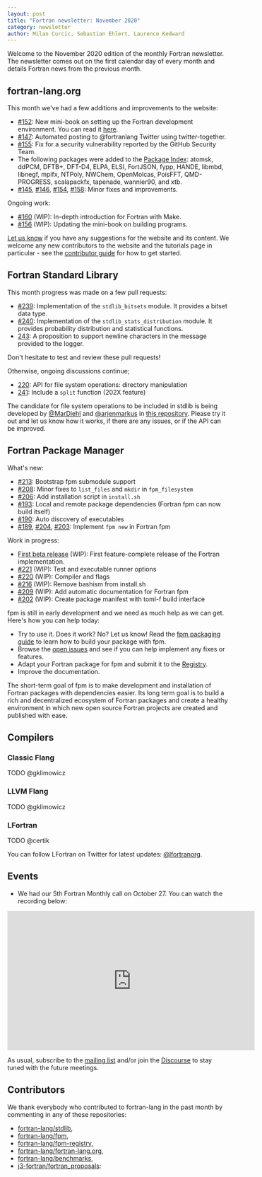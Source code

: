 ```yaml
---
layout: post
title: "Fortran newsletter: November 2020"
category: newsletter
author: Milan Curcic, Sebastian Ehlert, Laurence Kedward
---
```


Welcome to the November 2020 edition of the monthly Fortran newsletter.
The newsletter comes out on the first calendar day of every month and details
Fortran news from the previous month.

<ul id="page-nav"></ul>

## fortran-lang.org

This month we've had a few additions and improvements to the website:

* [#152](https://github.com/fortran-lang/fortran-lang.org/pull/152):
New mini-book on setting up the Fortran development environment.
You can read it [here](https://fortran-lang.org/learn/os_setup).
* [#147](https://github.com/fortran-lang/fortran-lang.org/pull/147):
Automated posting to @fortranlang Twitter using twitter-together.
* [#155](https://github.com/fortran-lang/fortran-lang.org/pull/155):
Fix for a security vulnerability reported by the GitHub Security Team.
* The following packages were added to the
[Package Index](https://fortran-lang.org/packages):
atomsk, ddPCM, DFTB+, DFT-D4, ELPA, ELSI, FortJSON, fypp, HANDE, libmbd, libnegf,
mpifx, NTPoly, NWChem, OpenMolcas, PoisFFT, QMD-PROGRESS, scalapackfx,
tapenade, wannier90, and xtb.
* [#145](https://github.com/fortran-lang/fortran-lang.org/pull/145),
[#146](https://github.com/fortran-lang/fortran-lang.org/pull/146),
[#154](https://github.com/fortran-lang/fortran-lang.org/pull/154),
[#158](https://github.com/fortran-lang/fortran-lang.org/pull/158):
Minor fixes and improvements.

Ongoing work:

* [#160](https://github.com/fortran-lang/fortran-lang.org/pull/160) (WIP):
In-depth introduction for Fortran with Make.
* [#156](https://github.com/fortran-lang/fortran-lang.org/pull/156) (WIP):
Updating the mini-book on building programs.

[Let us know](https://github.com/fortran-lang/fortran-lang.org/issues) if you have any suggestions for the website and its content.
We welcome any new contributors to the website and the tutorials page in particular - see the [contributor guide](https://github.com/fortran-lang/fortran-lang.org/blob/master/CONTRIBUTING.md) for how to get started.

## Fortran Standard Library

This month progress was made on a few pull requests:

* [#239](https://github.com/fortran-lang/stdlib/pull/239): Implementation of the `stdlib_bitsets` module. It provides a bitset data type.
* [#240](https://github.com/fortran-lang/stdlib/pull/240): Implementation of the `stdlib_stats_distribution` module. It provides probability distribution and statistical functions.
* [243](https://github.com/fortran-lang/stdlib/pull/243): A proposition to support newline characters in the message provided to the logger.

Don't hesitate to test and review these pull requests!

Otherwise, ongoing discussions continue;
 * [220](https://github.com/fortran-lang/stdlib/pull/220): API for file system operations: directory manipulation
  * [241](https://github.com/fortran-lang/stdlib/pull/241): Include a `split` function (202X feature)


The candidate for file system operations to be included in stdlib is being developed by
[@MarDiehl](https://github.com/MarDiehl) and [@arjenmarkus](https://github.com/arjenmarkus)
in [this repository](https://github.com/MarDiehl/stdlib_os).
Please try it out and let us know how it works, if there are any issues, or if the API can be improved.

## Fortran Package Manager

What's new:

* [#213](https://github.com/fortran-lang/fpm/issues/213): Bootstrap fpm submodule support
* [#208](https://github.com/fortran-lang/fpm/issues/208): Minor fixes to `list_files` and `mkdir` in `fpm_filesystem`
* [#206](https://github.com/fortran-lang/fpm/issues/206): Add installation script in `install.sh`
* [#193](https://github.com/fortran-lang/fpm/issues/193): Local and remote package dependencies (Fortran fpm can now build itself)
* [#190](https://github.com/fortran-lang/fpm/issues/190): Auto discovery of executables
* [#189](https://github.com/fortran-lang/fpm/issues/189),
[#204](https://github.com/fortran-lang/fpm/issues/204),
[#203](https://github.com/fortran-lang/fpm/issues/203): Implement `fpm new` in Fortran fpm

Work in progress:

* [First beta release](https://github.com/fortran-lang/fpm/milestone/1) (WIP): First feature-complete release of the Fortran implementation.
* [#221](https://github.com/fortran-lang/fpm/issues/221) (WIP): Test and executable runner options
* [#220](https://github.com/fortran-lang/fpm/issues/220) (WIP): Compiler and flags
* [#216](https://github.com/fortran-lang/fpm/issues/216) (WIP): Remove bashism from install.sh
* [#209](https://github.com/fortran-lang/fpm/issues/209) (WIP): Add automatic documentation for Fortran fpm
* [#202](https://github.com/fortran-lang/fpm/issues/202) (WIP): Create package manifest with toml-f build interface

fpm is still in early development and we need as much help as we can get.
Here's how you can help today:

* Try to use it. Does it work? No? Let us know! Read the [fpm packaging guide](https://github.com/fortran-lang/fpm/blob/master/PACKAGING.md) to learn how to build your package with fpm.
* Browse the [open issues](https://github.com/fortran-lang/fpm/issues) and see if you can help implement any fixes or features.
* Adapt your Fortran package for fpm and submit it to the [Registry](https://github.com/fortran-lang/fpm-registry).
* Improve the documentation.

The short-term goal of fpm is to make development and installation of Fortran packages with dependencies easier.
Its long term goal is to build a rich and decentralized ecosystem of Fortran packages and create a healthy
environment in which new open source Fortran projects are created and published with ease.

## Compilers

### Classic Flang

TODO @gklimowicz

### LLVM Flang

TODO @gklimowicz

### LFortran

TODO @certik

You can follow LFortran on Twitter for latest updates: [@lfortranorg](https://twitter.com/lfortranorg).

## Events

* We had our 5th Fortran Monthly call on October 27.
You can watch the recording below:

<iframe width="560" height="315" src="https://www.youtube-nocookie.com/embed/om869cZHeRU" frameborder="0" allow="accelerometer; autoplay; encrypted-media; gyroscope; picture-in-picture" allowfullscreen></iframe>

As usual, subscribe to the [mailing list](https://groups.io/g/fortran-lang) and/or
join the [Discourse](https://fortran-lang.discourse.group) to stay tuned with the future meetings.

## Contributors

We thank everybody who contributed to fortran-lang in the past month by
commenting in any of these repositories:

* [fortran-lang/stdlib](https://github.com/fortran-lang/stdlib),
* [fortran-lang/fpm](https://github.com/fortran-lang/fpm),
* [fortran-lang/fpm-registry](https://github.com/fortran-lang/fpm-registry),
* [fortran-lang/fortran-lang.org](https://github.com/fortran-lang/fortran-lang.org),
* [fortran-lang/benchmarks](https://github.com/fortran-lang/benchmarks),
* [j3-fortran/fortran_proposals](https://github.com/j3-fortran/fortran_proposals):

<div id="gh-contributors" data-startdate="October 01 2020" data-enddate="October 31 2020" height="500px"></div>
